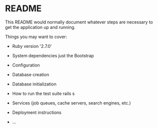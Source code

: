 # README

This README would normally document whatever steps are necessary to get the
application up and running.

Things you may want to cover:

* Ruby version '2.7.0'

* System dependencies just the Bootstrap

* Configuration

* Database creation

* Database initialization

* How to run the test suite rails s

* Services (job queues, cache servers, search engines, etc.)

* Deployment instructions

* ... 
